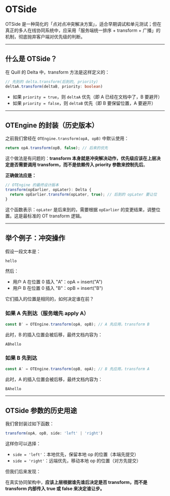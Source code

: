 # OTSide

OTSide 是一种简化的「点对点冲突解决方案」，适合早期调试和单元测试；但在真正的多人在线协同系统中，应采用「服务端统一排序 + transform + 广播」的机制，彻底抛弃客户端对优先级的判断。

---

## 什么是 OTSide？

在 Quill 的 Delta 中，transform 方法是这样定义的：

```ts
// 先到的 delta.transform(后到的, priority)
deltaA.transform(deltaB, priority: boolean)
```

- 如果 `priority = true`，则 `deltaA` 优先（即 A 已经在文档中了，B 要避开）
- 如果 `priority = false`，则 `deltaB` 优先（即 B 要保留位置，A 要避开）

---

## OTEngine 的封装（历史版本）

之前我们曾经在 `OTEngine.transform(opA, opB)` 中默认使用：

```ts
return opA.transform(opB, false); // 后来的优先
```

这个做法是有问题的：**transform 本身就是冲突解决动作，优先级应该在上层决定是否需要调用 transform，而不是依赖传入 priority 参数来控制先后**。

**正确做法应是：**

```ts
// OTEngine 的最终设计版本
transform(opEarlier, opLater): Delta {
  return opEarlier.transform(opLater, true); // 后到的 opLater 要让位
}
```

这个函数表示：`opLater` 是后来到的，需要根据 `opEarlier` 的变更结果，调整位置。这是最标准的 OT transform 逻辑。

---

## 举个例子：冲突操作

假设一段文本是：

```bash
hello
```

然后：

- 用户 A 在位置 0 插入 "A"：opA = insert("A")
- 用户 B 在位置 0 插入 "B"：opB = insert("B")

它们插入的位置是相同的，如何决定谁在前？

### 如果 A 先到达（服务端先 apply A）

```ts
const B′ = OTEngine.transform(opA, opB); // A 先应用，transform B
```

此时，B 的插入位置会被后移，最终文档内容为：

```bash
ABhello
```

### 如果 B 先到达

```ts
const A′ = OTEngine.transform(opB, opA); // B 先应用，transform A
```

此时，A 的插入位置会被后移，最终文档内容为：

```bash
BAhello
```

---

## OTSide 参数的历史用途

我们曾封装过如下函数：

```ts
transform(opA, opB, side: 'left' | 'right')
```

这样你可以选择：

- `side = 'left'`：本地优先，保留本地 op 的位置（本端先提交）
- `side = 'right'`：远端优先，移动本地 op 的位置（对方先提交）

但我们后来发现：

在真实协同架构中，**应该上层根据谁先谁后决定是否 transform，而不是 transform 内部传入 true 或 false 来决定谁让步。**
